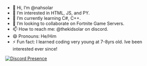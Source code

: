 - 👋 Hi, I’m @nahsolar
- 👀 I’m interested in HTML, JS, and PY.
- 🌱 I’m currently learning C#, C++.
- 💞️ I’m looking to collaborate on Fortnite Game Servers.
- 📫 How to reach me: @thekidsolar on discord.
- 😄 Pronouns: He/Him
- ⚡ Fun fact: I learned coding very young at 7-8yrs old. Ive been interested ever since!
  
[![Discord Presence](https://lanyard.cnrad.dev/api/1167562687337746492)](https://discord.com/users/1167562687337746492)

<!---
nahsolar/nahsolar is a ✨ special ✨ repository because its `README.md` (this file) appears on your GitHub profile.
You can click the Preview link to take a look at your changes.
--->
